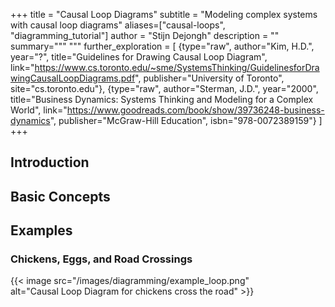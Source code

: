+++
title = "Causal Loop Diagrams"
subtitle = "Modeling complex systems with causal loop diagrams"
aliases=["causal-loops", "diagramming_tutorial"]
author = "Stijn Dejongh"
description = ""
summary="""
"""
further_exploration = [
    {type="raw", author="Kim, H.D.", year="?", title="Guidelines for Drawing Causal Loop Diagram", link="https://www.cs.toronto.edu/~sme/SystemsThinking/GuidelinesforDrawingCausalLoopDiagrams.pdf", publisher="University of Toronto", site="cs.toronto.edu"},
    {type="raw", author="Sterman, J.D.", year="2000", title="Business Dynamics: Systems Thinking and Modeling for a Complex World", link="https://www.goodreads.com/book/show/39736248-business-dynamics", publisher="McGraw-Hill Education",  isbn="978-0072389159"}
]
+++

## Introduction

## Basic Concepts

## Examples 

### Chickens, Eggs, and Road Crossings

{{< image src="/images/diagramming/example_loop.png"  
    alt="Causal Loop Diagram for chickens cross the road" >}}
